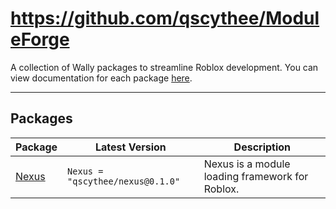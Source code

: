 # https://github.com/qscythee/ModuleForge
A collection of Wally packages to streamline Roblox development.
You can view documentation for each package [here](https://qscythee.github.io/https://github.com/qscythee/ModuleForge).

---

## Packages

| Package | Latest Version | Description |
|---------|----------------|-------------|
| [Nexus](https://qscythee.github.io/https://github.com/qscythee/ModuleForge/api/Nexus) | `Nexus = "qscythee/nexus@0.1.0"` | Nexus is a module loading framework for Roblox. |
